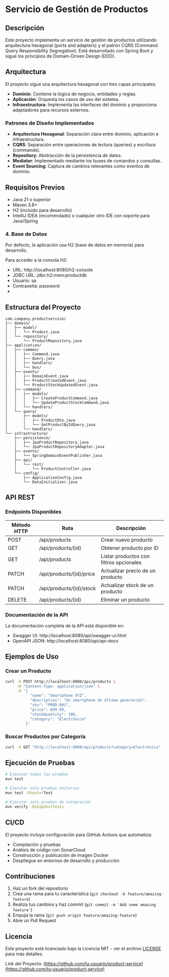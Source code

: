 # Servicio de Gestión de Productos

## Descripción

Este proyecto implementa un servicio de gestión de productos utilizando arquitectura hexagonal (ports and adapters) y el patrón CQRS (Command Query Responsibility Segregation). Está desarrollado con Spring Boot y sigue los principios de Domain-Driven Design (DDD).

## Arquitectura

El proyecto sigue una arquitectura hexagonal con tres capas principales:

- **Dominio**: Contiene la lógica de negocio, entidades y reglas.
- **Aplicación**: Orquesta los casos de uso del sistema.
- **Infraestructura**: Implementa las interfaces del dominio y proporciona adaptadores para recursos externos.

### Patrones de Diseño Implementados

- **Arquitectura Hexagonal**: Separación clara entre dominio, aplicación e infraestructura.
- **CQRS**: Separación entre operaciones de lectura (queries) y escritura (commands).
- **Repository**: Abstracción de la persistencia de datos.
- **Mediator**: Implementado mediante los buses de comandos y consultas.
- **Event Sourcing**: Captura de cambios relevantes como eventos de dominio.

## Requisitos Previos

- Java 21 o superior
- Maven 3.8+
- H2 (incluido para desarrollo)
- IntelliJ IDEA (recomendado) o cualquier otro IDE con soporte para Java/Spring

### 4. Base de Datos

Por defecto, la aplicación usa H2 (base de datos en memoria) para desarrollo.

Para acceder a la consola H2:
- URL: http://localhost:8080/h2-console
- JDBC URL: jdbc:h2:mem:productdb
- Usuario: sa
- Contraseña: password
- 
## Estructura del Proyecto

```
com.company.productservice/
├── domain/
│   ├── model/
│   │   └── Product.java
│   └── repository/
│       └── ProductRepository.java
├── application/
│   ├── common/
│   │   ├── Command.java
│   │   ├── Query.java
│   │   ├── handlers/
│   │   └── bus/
│   ├── events/
│   │   ├── DomainEvent.java
│   │   ├── ProductCreatedEvent.java
│   │   └── ProductStockUpdatedEvent.java
│   ├── command/
│   │   ├── models/
│   │   │   ├── CreateProductCommand.java
│   │   │   └── UpdateProductStockCommand.java
│   │   └── handlers/
│   └── query/
│       ├── models/
│       │   ├── ProductDto.java
│       │   └── GetProductByIdQuery.java
│       └── handlers/
└── infrastructure/
    ├── persistence/
    │   ├── JpaProductRepository.java
    │   └── JpaProductRepositoryAdapter.java
    ├── events/
    │   └── SpringDomainEventPublisher.java
    ├── api/
    │   └── rest/
    │       └── ProductController.java
    └── config/
        ├── ApplicationConfig.java
        └── DataInitializer.java
```

## API REST

### Endpoints Disponibles

| Método HTTP | Ruta | Descripción |
|-------------|------|-------------|
| POST | /api/products | Crear nuevo producto |
| GET | /api/products/{id} | Obtener producto por ID |
| GET | /api/products | Listar productos con filtros opcionales |
| PATCH | /api/products/{id}/price | Actualizar precio de un producto |
| PATCH | /api/products/{id}/stock | Actualizar stock de un producto |
| DELETE | /api/products/{id} | Eliminar un producto |

### Documentación de la API

La documentación completa de la API está disponible en:
- Swagger UI: http://localhost:8080/api/swagger-ui.html
- OpenAPI JSON: http://localhost:8080/api/api-docs

## Ejemplos de Uso

### Crear un Producto

```bash
curl -X POST http://localhost:8080/api/products \
     -H "Content-Type: application/json" \
     -d '{
           "name": "Smartphone XYZ",
           "description": "Un smartphone de última generación",
           "sku": "PROD-001",
           "price": 699.99,
           "stockQuantity": 100,
           "category": "Electrónica"
         }'
```

### Buscar Productos por Categoría

```bash
curl -X GET "http://localhost:8080/api/products?category=Electrónica"
```

## Ejecución de Pruebas

```bash
# Ejecutar todas las pruebas
mvn test

# Ejecutar solo pruebas unitarias
mvn test -Dtest=*Test

# Ejecutar solo pruebas de integración
mvn verify -DskipUnitTests
```

## CI/CD

El proyecto incluye configuración para GitHub Actions que automatiza:
- Compilación y pruebas
- Análisis de código con SonarCloud
- Construcción y publicación de imagen Docker
- Despliegue en entornos de desarrollo y producción

## Contribuciones

1. Haz un fork del repositorio
2. Crea una rama para tu característica (`git checkout -b feature/amazing-feature`)
3. Realiza tus cambios y haz commit (`git commit -m 'Add some amazing feature'`)
4. Empuja la rama (`git push origin feature/amazing-feature`)
5. Abre un Pull Request

## Licencia

Este proyecto está licenciado bajo la Licencia MIT - ver el archivo [LICENSE](LICENSE) para más detalles.

Link del Proyecto: [https://github.com/tu-usuario/product-service](https://github.com/tu-usuario/product-service)
